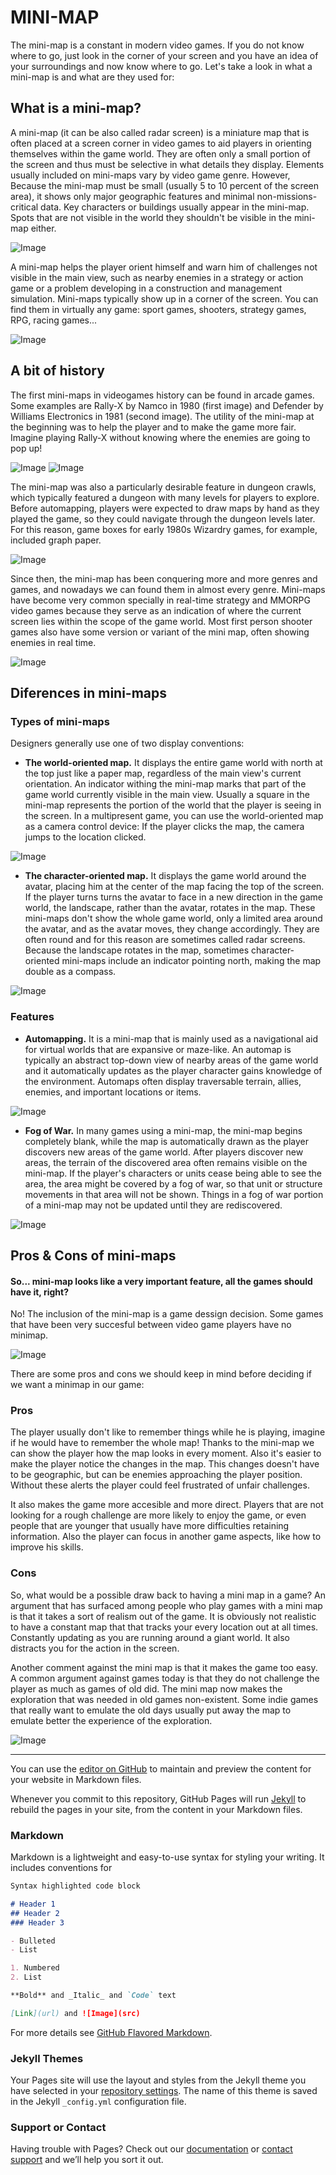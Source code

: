 # **MINI-MAP**
The mini-map is a constant in modern video games. If you do not know where to go, just look in the corner of your screen and you have an idea of your surroundings and now know where to go. Let's take a look in what a mini-map is and what are they used for:


## What is a mini-map?

A mini-map (it can be also called radar screen) is a miniature map that is often placed at a screen corner in video games to aid players in orienting themselves within the game world. They are often only a small portion of the screen and thus must be selective in what details they display. Elements usually included on mini-maps vary by video game genre. However, Because the mini-map must be small (usually 5 to 10 percent of the screen area), it shows only major geographic features and minimal non-missions-critical data. Key characters or buildings usually appear in the mini-map. Spots that are not visible in the world they shouldn't be visible in the mini-map either.

![Image](http://i.imgur.com/D88CpN0.png)

A mini-map helps the player orient himself and warn him of challenges not visible in the main view, such as nearby enemies in a strategy or action game or a problem developing in a construction and management simulation. Mini-maps typically show up in a corner of the screen. You can find them in virtually any game: sport games, shooters, strategy games, RPG, racing games...

![Image](http://i.imgur.com/e402V5i.jpg)



## A bit of history
The first mini-maps in videogames history can be found in arcade games. Some examples are Rally-X by Namco in 1980 (first image) and Defender by Williams Electronics in 1981 (second image). The utility of the mini-map at the beginning was to help the player and to make the game more fair. Imagine playing Rally-X without knowing where the enemies are going to pop up! 

![Image](https://im3.ezgif.com/tmp/ezgif-3-63aa0369f4.gif)
![Image](https://www.c64-wiki.com/images/c/cb/Defender_Animation.gif)

The mini-map was also a particularly desirable feature in dungeon crawls, which typically featured a dungeon with many levels for players to explore. Before automapping, players were expected to draw maps by hand as they played the game, so they could navigate through the dungeon levels later. For this reason, game boxes for early 1980s Wizardry games, for example, included graph paper.

![Image](https://richardgoodness.files.wordpress.com/2013/07/wizardry6maps-e1374169060795.jpg)

Since then, the mini-map has been conquering more and more genres and games, and nowadays we can found them in almost every genre. Mini-maps have become very common specially in real-time strategy and MMORPG video games because they serve as an indication of where the current screen lies within the scope of the game world. Most first person shooter games also have some version or variant of the mini map, often showing enemies in real time.

![Image](http://media.vandal.net/i/1200x630/21345/final-fantasy-xv-20169817299_1.jpg)


## Diferences in mini-maps

### Types of mini-maps
Designers generally use one of two display conventions:

- **The world-oriented map.** It displays the entire game world with north at the top just like a paper map, regardless of the main view's current orientation. An indicator withing the mini-map marks that part of the game world currently visible in the main view. Usually a square in the mini-map represents the portion of the world that the player is seeing in the screen. In a multipresent game, you can use the world-oriented map as a camera control device: If the player clicks the map, the camera jumps to the location clicked.

![Image](https://i.ytimg.com/vi/L6wxJkesvy4/maxresdefault.jpg)

- **The character-oriented map.** It displays the game world around the avatar, placing him at the center of the map facing the top of the screen. If the player turns turns the avatar to face in a new direction in the game world, the landscape, rather than the avatar, rotates in the map. These mini-maps don't show the whole game world, only a limited area around the avatar, and as the avatar moves, they change accordingly. They are often round and for this reason are sometimes called radar screens. Because the landscape rotates in the map, sometimes character-oriented mini-maps include an indicator pointing north, making the map double as a compass.

![Image](https://i.ytimg.com/vi/oXSGnhSUfN8/maxresdefault.jpg)

### Features

- **Automapping.** It is a mini-map that is mainly used as a navigational aid for virtual worlds that are expansive or maze-like. An automap is typically an abstract top-down view of nearby areas of the game world and it automatically updates as the player character gains knowledge of the environment. Automaps often display traversable terrain, allies, enemies, and important locations or items.

![Image](https://media.playstation.com/is/image/SCEA/the-binding-of-isaac-rebirth-screenshot-01-ps4-psvita-us-15oct14?$MediaCarousel_Original$)

- **Fog of War.** In many games using a mini-map, the mini-map begins completely blank, while the map is automatically drawn as the player discovers new areas of the game world. After players discover new areas, the terrain of the discovered area often remains visible on the mini-map. If the player's characters or units cease being able to see the area, the area might be covered by a fog of war, so that unit or structure movements in that area will not be shown. Things in a fog of war portion of a mini-map may not be updated until they are rediscovered.

![Image](http://s1.dmcdn.net/TUt08/854x480-ovb.jpg)

## Pros & Cons of mini-maps

#### So... mini-map looks like a very important feature, all the games should have it, right?

No! The inclusion of the mini-map is a game dessign decision. Some games that have been very succesful between video game players have no minimap.

![Image](http://i.imgur.com/gzrTfO8.jpg)

There are some pros and cons we should keep in mind before deciding if we want a minimap in our game:

### Pros 
The player usually don't like to remember things while he is playing, imagine if he would have to remember the whole map! Thanks to the mini-map we can show the player how the map looks in every moment. Also it's easier to make the player notice the changes in the map. This changes doesn't have to be geographic, but can be enemies approaching the player position. Without these alerts the player could feel frustrated of unfair challenges.

It also makes the game more accesible and more direct. Players that are not looking for a rough challenge are more likely to enjoy the game, or even people that are younger that usually have more difficulties retaining information. Also the player can focus in another game aspects, like how to improve his skills.

### Cons
So, what would be a possible draw back to having a mini map in a game? An argument that has surfaced among people who play games with a mini map is that it takes a sort of realism out of the game. It is obviously not realistic to have a constant map that that tracks your every location out at all times. Constantly updating as you are running around a giant world. It also distracts you for the action in the screen. 

Another comment against the mini map is that it makes the game too easy. A common argument against games today is that they do not challenge the player as much as games of old did. The mini map now makes the exploration that was needed in old games non-existent. Some indie games that really want to emulate the old days usually put away the map to emulate better the experience of the exploration.

![Image](https://i.ytimg.com/vi/Wl5GqAV-n2w/maxresdefault.jpg)





____________________________________________________________________________________________________________________________________
You can use the [editor on GitHub](https://github.com/dafral/Project2_Minimap_Research/edit/master/README.md) to maintain and preview the content for your website in Markdown files.

Whenever you commit to this repository, GitHub Pages will run [Jekyll](https://jekyllrb.com/) to rebuild the pages in your site, from the content in your Markdown files.

### Markdown

Markdown is a lightweight and easy-to-use syntax for styling your writing. It includes conventions for

```markdown
Syntax highlighted code block

# Header 1
## Header 2
### Header 3

- Bulleted
- List

1. Numbered
2. List

**Bold** and _Italic_ and `Code` text

[Link](url) and ![Image](src)
```

For more details see [GitHub Flavored Markdown](https://guides.github.com/features/mastering-markdown/).

### Jekyll Themes

Your Pages site will use the layout and styles from the Jekyll theme you have selected in your [repository settings](https://github.com/dafral/Project2_Minimap_Research/settings). The name of this theme is saved in the Jekyll `_config.yml` configuration file.

### Support or Contact

Having trouble with Pages? Check out our [documentation](https://help.github.com/categories/github-pages-basics/) or [contact support](https://github.com/contact) and we’ll help you sort it out.
